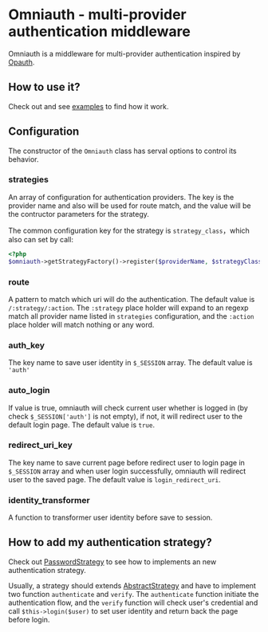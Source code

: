 # Omniauth - multi-provider authentication middleware

Omniauth is a middleware for multi-provider authentication inspired by [Opauth](http://opauth.org).

## How to use it?

Check out and see [examples](examples/index.php) to find how it work.

## Configuration

The constructor of the `Omniauth` class has serval options to control its behavior.

### strategies

An array of configuration for authentication providers.
The key is the provider name and also will be used for route match,
and the value will be the contructor parameters for the strategy.

The common configuration key for the strategy is `strategy_class`，which also can set
by call:

```php
<?php
$omniauth->getStrategyFactory()->register($providerName, $strategyClass);
```

### route

A pattern to match which uri will do the authentication.
The default value is `/:strategy/:action`. The `:strategy` place holder
will expand to an regexp match all provider name listed in `strategies` configuration,
and the `:action` place holder will match nothing or any word.

### auth_key

The key name to save user identity in `$_SESSION` array. The default value is `'auth'`

### auto_login

If value is true, omniauth will check current user whether is logged in (by check `$_SESSION['auth']` is not empty),
if not, it will redirect user to the default login page. The default value is `true`.

### redirect_uri_key

The key name to save current page before redirect user to login page in `$_SESSION` array and when user login successfully,
omniauth will redirect user to the saved page.
The default value is `login_redirect_uri`.

### identity_transformer

A function to transformer user identity before save to session.

## How to add my authentication strategy?

Check out [PasswordStrategy](tests/strategies/PasswordStrategy.php) to see how to implements an new authentication strategy.

Usually, a strategy should extends [AbstractStrategy](src/AbstractStrategy.php) and have to implement two function `authenticate` and `verify`.
The `authenticate` function initiate the authentication flow,
and the `verify` function will check user's credential and call `$this->login($user)` to set user identity and return back the page before login.
